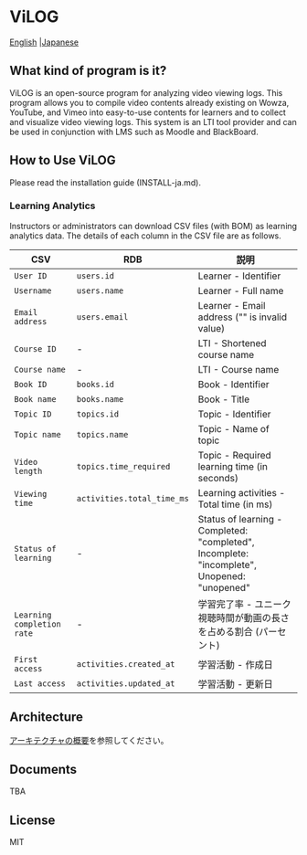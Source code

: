 # ViLOG

[English](README-en.md) |[Japanese](README-ja.md)

## What kind of program is it?

ViLOG is an open-source program for analyzing video viewing logs. This program allows you to compile video contents already existing on Wowza, YouTube, and Vimeo into easy-to-use contents for learners and to collect and visualize video viewing logs. This system is an LTI tool provider and can be used in conjunction with LMS such as Moodle and BlackBoard.

<!--- わかりやすい動画例を添付する。 --- LTI リンクを起点とする操作例 Gif か mp4 へのリンク-->

## How to Use ViLOG

Please read the installation guide (INSTALL-ja.md).

### Learning Analytics

Instructors or administrators can download CSV files (with BOM) as learning analytics data.
The details of each column in the CSV file are as follows.

| CSV                | RDB                        | 説明                                                                    |
| ------------------ | -------------------------- | ----------------------------------------------------------------------- |
| `User ID`          | `users.id`                 | Learner - Identifier                                                    |
| `Username`         | `users.name`               | Learner - Full name                                                     |
| `Email address`    | `users.email`              | Learner - Email address ("" is invalid value)                           |
| `Course ID`        | -                          | LTI - Shortened course name                                              |
| `Course name`      | -                          | LTI - Course name                                                       |
| `Book ID`          | `books.id`                 | Book - Identifier                                                        |
| `Book name`        | `books.name`               | Book - Title                                                           |
| `Topic ID`         | `topics.id`                | Topic - Identifier                                                       |
| `Topic name`       | `topics.name`              | Topic - Name of topic                                                 |
| `Video length`     | `topics.time_required`     | Topic - Required learning time (in seconds)                                            |
| `Viewing time`     | `activities.total_time_ms` | Learning activities - Total time (in ms)                                                |
| `Status of learning` | -                        | Status of learning - Completed: "completed", Incomplete: "incomplete", Unopened: "unopened" |
| `Learning completion rate`       | -                          | 学習完了率 - ユニーク視聴時間が動画の長さを占める割合 (パーセント)      |
| `First access`     | `activities.created_at`    | 学習活動 - 作成日                                                       |
| `Last access`     | `activities.updated_at`    | 学習活動 - 更新日                                                       |

## Architecture

[アーキテクチャの概要](ARCHITECTURE.md)を参照してください。

## Documents
TBA
<!--インストールしたあと、下記の URL から操作方法を学んでください。--?

<!--## 貢献方法

contributing.md を参考にしてください。著作権が発生するほどのコードやドキュメントを貢献していただいた方々には、Authors.rst にお名前と連絡用のメールアドレスを記載します。-->

## License

MIT
